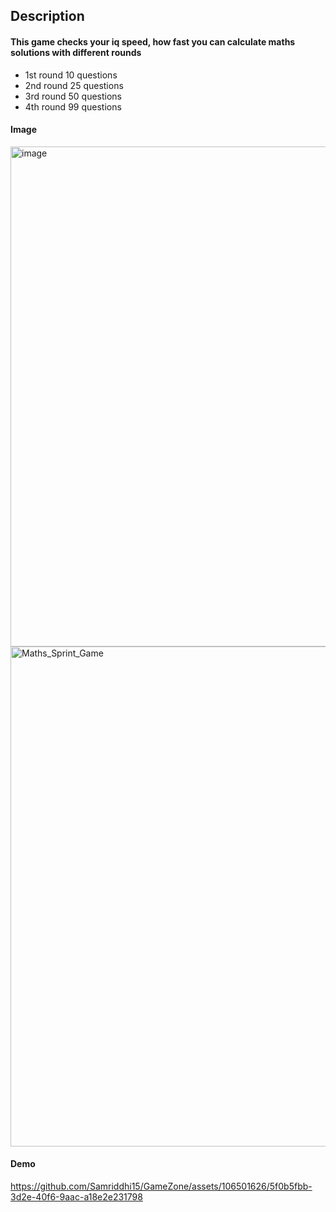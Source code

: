 ## Description

#### This game checks your iq speed, how fast you can calculate maths solutions with different rounds
- 1st round 10 questions
- 2nd round 25 questions
- 3rd round 50 questions
- 4th round 99 questions

#### Image

<img width="800" alt="image" src="https://github.com/Samriddhi15/GameZone/assets/106501626/3e832cc5-878d-452a-b48c-cc34cb83c7f4">

<img width="800" alt="Maths_Sprint_Game" src="https://github.com/Samriddhi15/GameZone/assets/106501626/58d6c8ce-3806-4879-a1df-54d8f25de2d3">

#### Demo

https://github.com/Samriddhi15/GameZone/assets/106501626/5f0b5fbb-3d2e-40f6-9aac-a18e2e231798
